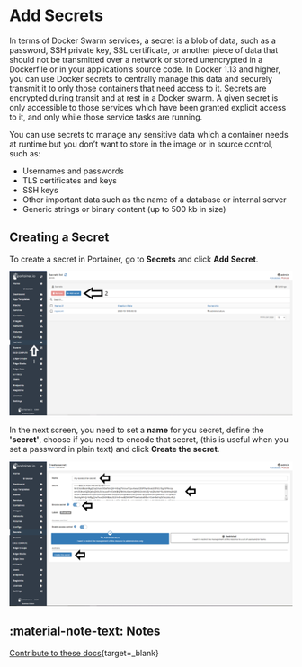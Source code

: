 # Add Secrets

In terms of Docker Swarm services, a secret is a blob of data, such as a password, SSH private key, SSL certificate, or another piece of data that should not be transmitted over a network or stored unencrypted in a Dockerfile or in your application’s source code. In Docker 1.13 and higher, you can use Docker secrets to centrally manage this data and securely transmit it to only those containers that need access to it. Secrets are encrypted during transit and at rest in a Docker swarm. A given secret is only accessible to those services which have been granted explicit access to it, and only while those service tasks are running.

You can use secrets to manage any sensitive data which a container needs at runtime but you don’t want to store in the image or in source control, such as:

* Usernames and passwords
* TLS certificates and keys
* SSH keys
* Other important data such as the name of a database or internal server
* Generic strings or binary content (up to 500 kb in size)

## Creating a Secret

To create a secret in Portainer, go to <b>Secrets</b> and click <b>Add Secret</b>.

![secrets](assets/secret-1.png)

In the next screen, you need to set a <b>name</b> for you secret, define the <b>'secret'</b>, choose if you need to encode that secret, (this is useful when you set a password in plain text) and click <b>Create the secret</b>.

![secrets](assets/secret-2.png)

## :material-note-text: Notes

[Contribute to these docs](https://github.com/portainer/portainer-docs/blob/master/contributing.md){target=_blank}